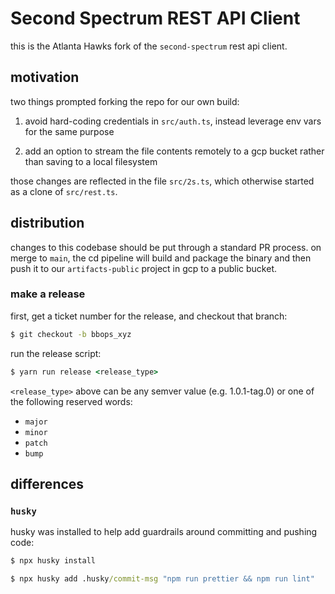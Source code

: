 # Second Spectrum REST API Client

this is the Atlanta Hawks fork of the `second-spectrum` rest api client.

## motivation

two things prompted forking the repo for our own build:

1. avoid hard-coding credentials in `src/auth.ts`, instead leverage env vars for the same purpose

2. add an option to stream the file contents remotely to a gcp bucket rather than saving to a local filesystem

those changes are reflected in the file `src/2s.ts`, which otherwise started as a clone of `src/rest.ts`.

## distribution

changes to this codebase should be put through a standard PR process. on merge to `main`, the cd pipeline will build and package the binary and then push it to our `artifacts-public` project in gcp to a public bucket.

### make a release

first, get a ticket number for the release, and checkout that branch:

```cmd
$ git checkout -b bbops_xyz
```

run the release script:

```cmd
$ yarn run release <release_type>
```

`<release_type>` above can be any semver value (e.g. 1.0.1-tag.0) or one of the following reserved words:

- `major`
- `minor`
- `patch`
- `bump`

## differences

### `husky`

husky was installed to help add guardrails around committing and pushing code:

```cmd
$ npx husky install

$ npx husky add .husky/commit-msg "npm run prettier && npm run lint"
```
